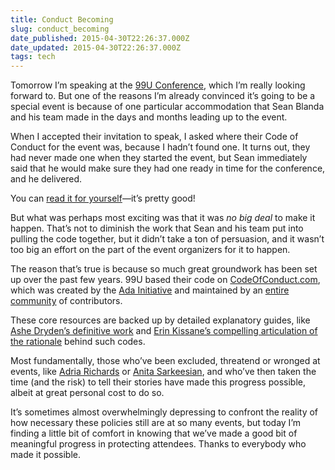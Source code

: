 ```yaml
---
title: Conduct Becoming
slug: conduct_becoming
date_published: 2015-04-30T22:26:37.000Z
date_updated: 2015-04-30T22:26:37.000Z
tags: tech
---
```


Tomorrow I’m speaking at the [99U Conference](http://99u.com/conference), which I’m really looking forward to. But one of the reasons I’m already convinced it’s going to be a special event is because of one particular accommodation that Sean Blanda and his team made in the days and months leading up to the event.

When I accepted their invitation to speak, I asked where their Code of Conduct for the event was, because I hadn’t found one. It turns out, they had never made one when they started the event, but Sean immediately said that he would make sure they had one ready in time for the conference, and he delivered.

You can [read it for yourself](http://99u.com/99u-conference-code-of-conduct)—it’s pretty good!

But what was perhaps most exciting was that it was *no big deal* to make it happen. That’s not to diminish the work that Sean and his team put into pulling the code together, but it didn’t take a ton of persuasion, and it wasn’t too big an effort on the part of the event organizers for it to happen.

The reason that’s true is because so much great groundwork has been set up over the past few years. 99U based their code on [CodeOfConduct.com](http://confcodeofconduct.com/), which was created by the [Ada Initiative](http://geekfeminism.wikia.com/wiki/Conference_anti-harassment/Policy) and maintained by an [entire community](https://github.com/confcodeofconduct/confcodeofconduct.com) of contributors.

These core resources are backed up by detailed explanatory guides, like [Ashe Dryden’s definitive work](http://www.ashedryden.com/blog/codes-of-conduct-101-faq) and [Erin Kissane’s compelling articulation of the rationale](http://incisive.nu/2014/codes-of-conduct/) behind such codes.

Most fundamentally, those who’ve been excluded, threatend or wronged at events, like [Adria Richards](https://twitter.com/adriarichards) or [Anita Sarkeesian](https://twitter.com/femfreq/status/522265618456662016), and who’ve then taken the time (and the risk) to tell their stories have made this progress possible, albeit at great personal cost to do so.

It’s sometimes almost overwhelmingly depressing to confront the reality of how necessary these policies still are at so many events, but today I’m finding a little bit of comfort in knowing that we’ve made a good bit of meaningful progress in protecting attendees. Thanks to everybody who made it possible.
